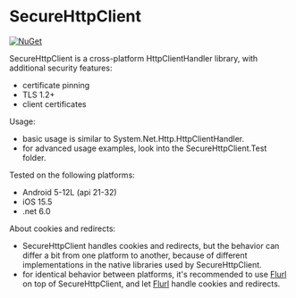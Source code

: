 SecureHttpClient
================

[![NuGet](https://img.shields.io/nuget/v/securehttpclient.svg?label=NuGet)](https://www.nuget.org/packages/securehttpclient/)

SecureHttpClient is a cross-platform HttpClientHandler library, with additional security features:
- certificate pinning
- TLS 1.2+
- client certificates

Usage:
- basic usage is similar to System.Net.Http.HttpClientHandler. 
- for advanced usage examples, look into the SecureHttpClient.Test folder.

Tested on the following platforms:
- Android 5-12L (api 21-32)
- iOS 15.5
- .net 6.0

About cookies and redirects:
- SecureHttpClient handles cookies and redirects, but the behavior can differ a bit from one platform to another, because of different implementations in the native libraries used by SecureHttpClient.
- for identical behavior between platforms, it's recommended to use [Flurl](https://github.com/tmenier/Flurl) on top of SecureHttpClient, and let [Flurl](https://github.com/tmenier/Flurl) handle cookies and redirects.
